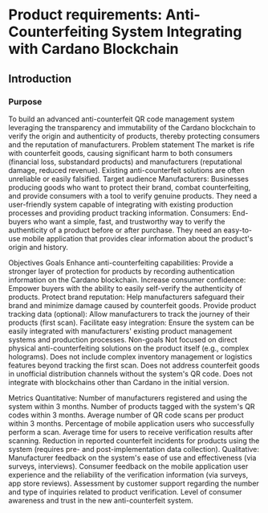 # Product requirements: Anti-Counterfeiting System Integrating with Cardano Blockchain


## Introduction

### Purpose

To build an advanced anti-counterfeit QR code management system leveraging the transparency and immutability of the Cardano blockchain to verify the origin and authenticity of products, thereby protecting consumers and the reputation of manufacturers.
Problem statement
The market is rife with counterfeit goods, causing significant harm to both consumers (financial loss, substandard products) and manufacturers (reputational damage, reduced revenue). Existing anti-counterfeit solutions are often unreliable or easily falsified.
Target audience
Manufacturers: Businesses producing goods who want to protect their brand, combat counterfeiting, and provide consumers with a tool to verify genuine products. They need a user-friendly system capable of integrating with existing production processes and providing product tracking information.
Consumers: End-buyers who want a simple, fast, and trustworthy way to verify the authenticity of a product before or after purchase. They need an easy-to-use mobile application that provides clear information about the product's origin and history.


Objectives
Goals
Enhance anti-counterfeiting capabilities: Provide a stronger layer of protection for products by recording authentication information on the Cardano blockchain.
Increase consumer confidence: Empower buyers with the ability to easily self-verify the authenticity of products.
Protect brand reputation: Help manufacturers safeguard their brand and minimize damage caused by counterfeit goods.
Provide product tracking data (optional): Allow manufacturers to track the journey of their products (first scan).
Facilitate easy integration: Ensure the system can be easily integrated with manufacturers' existing product management systems and production processes.
Non-goals
Not focused on direct physical anti-counterfeiting solutions on the product itself (e.g., complex holograms).
Does not include complex inventory management or logistics features beyond tracking the first scan.
Does not address counterfeit goods in unofficial distribution channels without the system's QR code.
Does not integrate with blockchains other than Cardano in the initial version.


Metrics
Quantitative:
Number of manufacturers registered and using the system within 3 months.
Number of products tagged with the system's QR codes within 3 months.
Average number of QR code scans per product within 3 months.
Percentage of mobile application users who successfully perform a scan.
Average time for users to receive verification results after scanning.
Reduction in reported counterfeit incidents for products using the system (requires pre- and post-implementation data collection).
Qualitative:
Manufacturer feedback on the system's ease of use and effectiveness (via surveys, interviews).
Consumer feedback on the mobile application user experience and the reliability of the verification information (via surveys, app store reviews).
Assessment by customer support regarding the number and type of inquiries related to product verification.
Level of consumer awareness and trust in the new anti-counterfeit system.

